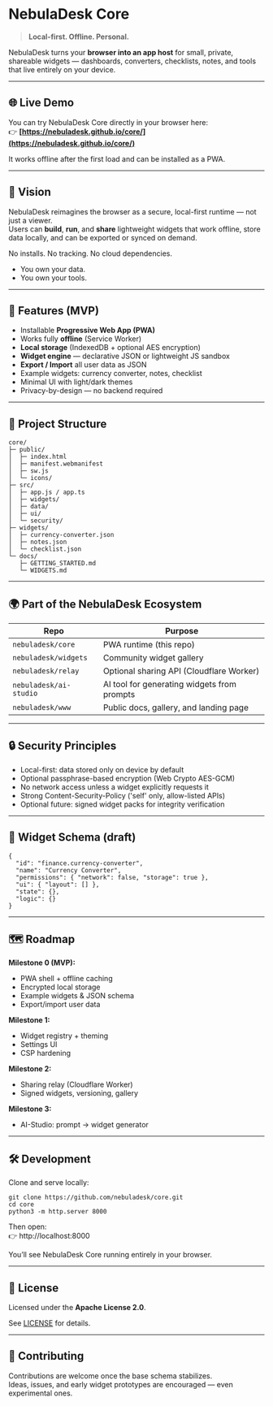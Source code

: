 # NebulaDesk Core

> **Local-first. Offline. Personal.**  

NebulaDesk turns your **browser into an app host** for small, private, shareable widgets — dashboards, converters, checklists, notes, and tools that live entirely on your device.

---

## 🌐 Live Demo

You can try NebulaDesk Core directly in your browser here:  
👉 **[https://nebuladesk.github.io/core/](https://nebuladesk.github.io/core/)**  

It works offline after the first load and can be installed as a PWA.

---

## 🌌 Vision

NebulaDesk reimagines the browser as a secure, local-first runtime — not just a viewer.  
Users can **build**, **run**, and **share** lightweight widgets that work offline, store data locally, and can be exported or synced on demand.

No installs. No tracking. No cloud dependencies.

- You own your data.  
- You own your tools.

---

## 🚀 Features (MVP)

- Installable **Progressive Web App (PWA)**
- Works fully **offline** (Service Worker)
- **Local storage** (IndexedDB + optional AES encryption)
- **Widget engine** — declarative JSON or lightweight JS sandbox
- **Export / Import** all user data as JSON
- Example widgets: currency converter, notes, checklist
- Minimal UI with light/dark themes
- Privacy-by-design — no backend required

---

## 🧱 Project Structure

```
core/
├─ public/
│  ├─ index.html
│  ├─ manifest.webmanifest
│  ├─ sw.js
│  └─ icons/
├─ src/
│  ├─ app.js / app.ts
│  ├─ widgets/
│  ├─ data/
│  ├─ ui/
│  └─ security/
├─ widgets/
│  ├─ currency-converter.json
│  ├─ notes.json
│  └─ checklist.json
└─ docs/
   ├─ GETTING_STARTED.md
   └─ WIDGETS.md
```

---

## 🌍 Part of the NebulaDesk Ecosystem

| Repo | Purpose |
|------|----------|
| `nebuladesk/core` | PWA runtime (this repo) |
| `nebuladesk/widgets` | Community widget gallery |
| `nebuladesk/relay` | Optional sharing API (Cloudflare Worker) |
| `nebuladesk/ai-studio` | AI tool for generating widgets from prompts |
| `nebuladesk/www` | Public docs, gallery, and landing page |

---

## 🔒 Security Principles

- Local-first: data stored only on device by default  
- Optional passphrase-based encryption (Web Crypto AES-GCM)  
- No network access unless a widget explicitly requests it  
- Strong Content-Security-Policy ('self' only, allow-listed APIs)  
- Optional future: signed widget packs for integrity verification  

---

## 🧩 Widget Schema (draft)

```
{
  "id": "finance.currency-converter",
  "name": "Currency Converter",
  "permissions": { "network": false, "storage": true },
  "ui": { "layout": [] },
  "state": {},
  "logic": {}
}
```

---

## 🗺️ Roadmap

**Milestone 0 (MVP):**
- PWA shell + offline caching  
- Encrypted local storage  
- Example widgets & JSON schema  
- Export/import user data  

**Milestone 1:**
- Widget registry + theming  
- Settings UI  
- CSP hardening  

**Milestone 2:**
- Sharing relay (Cloudflare Worker)  
- Signed widgets, versioning, gallery  

**Milestone 3:**
- AI-Studio: prompt → widget generator  

---

## 🛠️ Development

Clone and serve locally:

```
git clone https://github.com/nebuladesk/core.git
cd core
python3 -m http.server 8000
```

Then open:  
👉 http://localhost:8000

You’ll see NebulaDesk Core running entirely in your browser.

---

## 🧾 License

Licensed under the **Apache License 2.0**.  

See [LICENSE](LICENSE) for details.

---

## 👥 Contributing

Contributions are welcome once the base schema stabilizes.  
Ideas, issues, and early widget prototypes are encouraged — even experimental ones.
